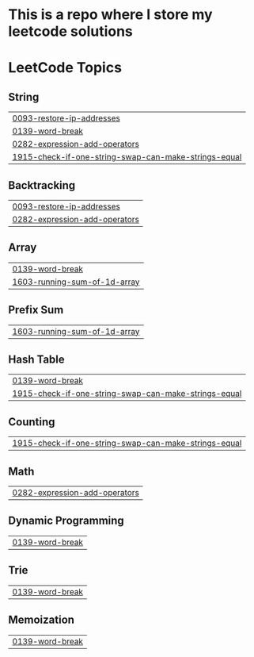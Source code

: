 # This is a repo where I store my leetcode solutions

<!---LeetCode Topics Start-->
# LeetCode Topics
## String
|  |
| ------- |
| [0093-restore-ip-addresses](https://github.com/tademusk/leetcode/tree/master/0093-restore-ip-addresses) |
| [0139-word-break](https://github.com/tademusk/leetcode/tree/master/0139-word-break) |
| [0282-expression-add-operators](https://github.com/tademusk/leetcode/tree/master/0282-expression-add-operators) |
| [1915-check-if-one-string-swap-can-make-strings-equal](https://github.com/tademusk/leetcode/tree/master/1915-check-if-one-string-swap-can-make-strings-equal) |
## Backtracking
|  |
| ------- |
| [0093-restore-ip-addresses](https://github.com/tademusk/leetcode/tree/master/0093-restore-ip-addresses) |
| [0282-expression-add-operators](https://github.com/tademusk/leetcode/tree/master/0282-expression-add-operators) |
## Array
|  |
| ------- |
| [0139-word-break](https://github.com/tademusk/leetcode/tree/master/0139-word-break) |
| [1603-running-sum-of-1d-array](https://github.com/tademusk/leetcode/tree/master/1603-running-sum-of-1d-array) |
## Prefix Sum
|  |
| ------- |
| [1603-running-sum-of-1d-array](https://github.com/tademusk/leetcode/tree/master/1603-running-sum-of-1d-array) |
## Hash Table
|  |
| ------- |
| [0139-word-break](https://github.com/tademusk/leetcode/tree/master/0139-word-break) |
| [1915-check-if-one-string-swap-can-make-strings-equal](https://github.com/tademusk/leetcode/tree/master/1915-check-if-one-string-swap-can-make-strings-equal) |
## Counting
|  |
| ------- |
| [1915-check-if-one-string-swap-can-make-strings-equal](https://github.com/tademusk/leetcode/tree/master/1915-check-if-one-string-swap-can-make-strings-equal) |
## Math
|  |
| ------- |
| [0282-expression-add-operators](https://github.com/tademusk/leetcode/tree/master/0282-expression-add-operators) |
## Dynamic Programming
|  |
| ------- |
| [0139-word-break](https://github.com/tademusk/leetcode/tree/master/0139-word-break) |
## Trie
|  |
| ------- |
| [0139-word-break](https://github.com/tademusk/leetcode/tree/master/0139-word-break) |
## Memoization
|  |
| ------- |
| [0139-word-break](https://github.com/tademusk/leetcode/tree/master/0139-word-break) |
<!---LeetCode Topics End-->